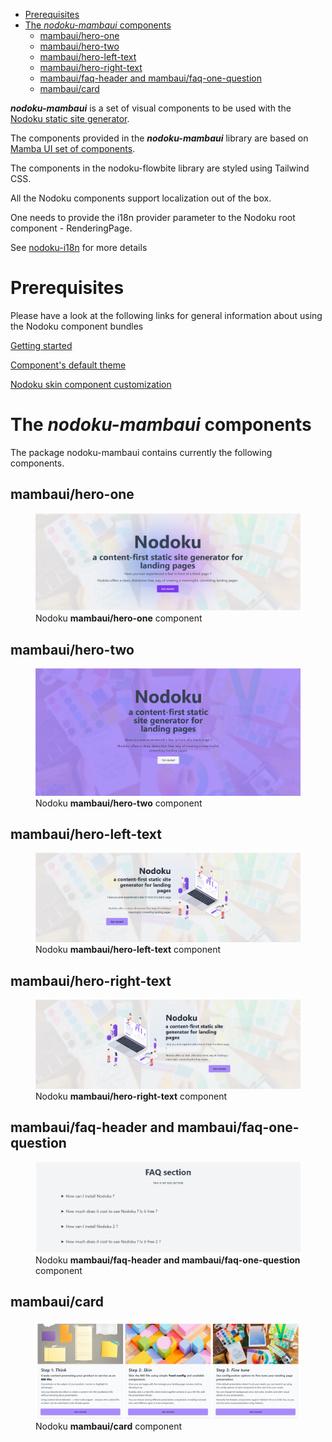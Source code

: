 
<!-- TOC -->
* [Prerequisites](#prerequisites)
* [The _nodoku-mambaui_ components](#the-_nodoku-mambaui_-components)
  * [mambaui/hero-one](#mambauihero-one)
  * [mambaui/hero-two](#mambauihero-two)
  * [mambaui/hero-left-text](#mambauihero-left-text)
  * [mambaui/hero-right-text](#mambauihero-right-text)
  * [mambaui/faq-header and mambaui/faq-one-question](#mambauifaq-header-and-mambauifaq-one-question)
  * [mambaui/card](#mambauicard)
<!-- TOC -->

**_nodoku-mambaui_** is a set of visual components to be used with the [Nodoku static site generator](https://github.com/nodoku/nodoku-core).

The components provided in the **_nodoku-mambaui_** library are based on [Mamba UI set of components](https://mambaui.com/).

The components in the nodoku-flowbite library are styled using Tailwind CSS.

All the Nodoku components support localization out of the box. 

One needs to provide the i18n provider parameter to the Nodoku root component - RenderingPage.

See [nodoku-i18n](https://github.com/nodoku/nodoku-i18n) for more details 

# Prerequisites

Please have a look at the following links for general information about using the Nodoku component bundles

[Getting started](https://github.com/nodoku/nodoku-flowbite?tab=readme-ov-file#getting-started)


[Component's default theme](https://github.com/nodoku/nodoku-flowbite?tab=readme-ov-file#components-default-theme)

[Nodoku skin component customization](https://github.com/nodoku/nodoku-flowbite?tab=readme-ov-file#nodoku-skin-component-customization)




# The _nodoku-mambaui_ components

The package nodoku-mambaui contains currently the following components.

## mambaui/hero-one

<figure>
  <img
    src="./docs/nodoku-mambaui-hero-one-component.png"
    alt="Nodoku mambaui/hero-one component"
    title="Nodoku mambaui/hero-one component"
  />
  <figcaption>
    Nodoku <b>mambaui/hero-one</b> component
  </figcaption>
</figure>


## mambaui/hero-two

<figure>
  <img
    src="./docs/nodoku-mambaui-hero-two-component.png"
    alt="Nodoku mambaui/hero-two component"
    title="Nodoku mambaui/hero-two component"
  />
  <figcaption>
    Nodoku <b>mambaui/hero-two</b> component
  </figcaption>
</figure>


## mambaui/hero-left-text

<figure>
  <img
    src="./docs/nodoku-mambaui-hero-left-text-component.png"
    alt="Nodoku mambaui/hero-left-text component"
    title="Nodoku mambaui/hero-left-text component"
  />
  <figcaption>
    Nodoku <b>mambaui/hero-left-text</b> component
  </figcaption>
</figure>


## mambaui/hero-right-text

<figure>
  <img
    src="./docs/nodoku-mambaui-hero-right-text-component.png"
    alt="Nodoku mambaui/hero-right-text component"
    title="Nodoku mambaui/hero-right-text component"
  />
  <figcaption>
    Nodoku <b>mambaui/hero-right-text</b> component
  </figcaption>
</figure>


## mambaui/faq-header and mambaui/faq-one-question

<figure>
  <img
    src="./docs/nodoku-mambaui-faq-component.png"
    alt="Nodoku mambaui/faq-header and mambaui/faq-one-question component"
    title="Nodoku mambaui/faq-header and mambaui/faq-one-question component"
  />
  <figcaption>
    Nodoku <b>mambaui/faq-header and mambaui/faq-one-question</b> component
  </figcaption>
</figure>


## mambaui/card

<figure>
  <img
    src="./docs/nodoku-mambaui-card-component.png"
    alt="Nodoku mambaui/card component"
    title="Nodoku mambaui/card component"
  />
  <figcaption>
    Nodoku <b>mambaui/card</b> component
  </figcaption>
</figure>


